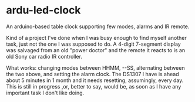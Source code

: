 # ardu-led-clock
An arduino-based table clock supporting few modes, alarms and IR remote.

Kind of a project I've done when I was busy enough to find myself another task, just not the one I was supposed to do. A 4-digit 7-segment display was salvaged from an old "power doctor" and the remote it reacts to is an old Sony car radio IR controller.

What works: changing modes between HHMM, --SS, alternating between the two above, and setting the alarm clock.
The DS1307 I have is ahead about 5 minutes in 1 month and it needs resetting, assumingly, every day. This is still in progress ,or, better to say, would be, as soon as I have any important task I don't like doing.

